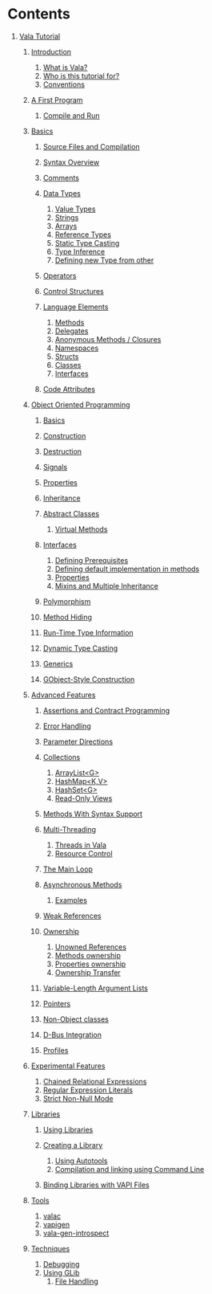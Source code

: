 # Contents

1.  [Vala Tutorial](#Vala_Tutorial)
    1.  [Introduction](#Introduction)
        1.  [What is Vala?](#What_is_Vala.3F)
        2.  [Who is this tutorial for?](#Who_is_this_tutorial_for.3F)
        3.  [Conventions](#Conventions)

    2.  [A First Program](#A_First_Program)
        1.  [Compile and Run](#Compile_and_Run)

    3.  [Basics](#Basics)
        1.  [Source Files and Compilation](#Source_Files_and_Compilation)
        2.  [Syntax Overview](#Syntax_Overview)
        3.  [Comments](#Comments)
        4.  [Data Types](#Data_Types)
            1.  [Value Types](#Value_Types)
            2.  [Strings](#Strings)
            3.  [Arrays](#Arrays)
            4.  [Reference Types](#Reference_Types)
            5.  [Static Type Casting](#Static_Type_Casting)
            6.  [Type Inference](#Type_Inference)
            7.  [Defining new Type from other](#Defining_new_Type_from_other)

        5.  [Operators](#Operators)
        6.  [Control Structures](#Control_Structures)
        7.  [Language Elements](#Language_Elements)
            1.  [Methods](#Methods)
            2.  [Delegates](#Delegates)
            3.  [Anonymous Methods /
                Closures](#Anonymous_Methods_.2BAC8_Closures)
            4.  [Namespaces](#Namespaces)
            5.  [Structs](#Structs)
            6.  [Classes](#Classes)
            7.  [Interfaces](#Interfaces)

        8.  [Code Attributes](#Code_Attributes)

    4.  [Object Oriented Programming](#Object_Oriented_Programming)
        1.  [Basics](#Basics-1)
        2.  [Construction](#Construction)
        3.  [Destruction](#Destruction)
        4.  [Signals](#Signals)
        5.  [Properties](#Properties)
        6.  [Inheritance](#Inheritance)
        7.  [Abstract Classes](#Abstract_Classes)
            1.  [Virtual Methods](#Virtual_Methods)

        8.  [Interfaces](#Interfaces-1)
            1.  [Defining Prerequisites](#Defining_Prerequisites)
            2.  [Defining default implementation in
                methods](#Defining_default_implementation_in_methods)
            3.  [Properties](#Properties-1)
            4.  [Mixins and Multiple
                Inheritance](#Mixins_and_Multiple_Inheritance)

        9.  [Polymorphism](#Polymorphism)
        10. [Method Hiding](#Method_Hiding)
        11. [Run-Time Type Information](#Run-Time_Type_Information)
        12. [Dynamic Type Casting](#Dynamic_Type_Casting)
        13. [Generics](#Generics)
        14. [GObject-Style Construction](#GObject-Style_Construction)

    5.  [Advanced Features](#Advanced_Features)
        1.  [Assertions and Contract
            Programming](#Assertions_and_Contract_Programming)
        2.  [Error Handling](#Error_Handling)
        3.  [Parameter Directions](#Parameter_Directions)
        4.  [Collections](#Collections)
            1.  [ArrayList\<G\>](#ArrayList.3CG.3E)
            2.  [HashMap\<K,V\>](#HashMap.3CK.2CV.3E)
            3.  [HashSet\<G\>](#HashSet.3CG.3E)
            4.  [Read-Only Views](#Read-Only_Views)

        5.  [Methods With Syntax Support](#Methods_With_Syntax_Support)
        6.  [Multi-Threading](#Multi-Threading)
            1.  [Threads in Vala](#Threads_in_Vala)
            2.  [Resource Control](#Resource_Control)

        7.  [The Main Loop](#The_Main_Loop)
        8.  [Asynchronous Methods](#Asynchronous_Methods)
            1.  [Examples](#Examples)

        9.  [Weak References](#Weak_References)
        10. [Ownership](#Ownership)
            1.  [Unowned References](#Unowned_References)
            2.  [Methods ownership](#Methods_ownership)
            3.  [Properties ownership](#Properties_ownership)
            4.  [Ownership Transfer](#Ownership_Transfer)

        11. [Variable-Length Argument
            Lists](#Variable-Length_Argument_Lists)
        12. [Pointers](#Pointers)
        13. [Non-Object classes](#Non-Object_classes)
        14. [D-Bus Integration](#D-Bus_Integration)
        15. [Profiles](#Profiles)

    6.  [Experimental Features](#Experimental_Features)
        1.  [Chained Relational
            Expressions](#Chained_Relational_Expressions)
        2.  [Regular Expression Literals](#Regular_Expression_Literals)
        3.  [Strict Non-Null Mode](#Strict_Non-Null_Mode)

    7.  [Libraries](#Libraries)
        1.  [Using Libraries](#Using_Libraries)
        2.  [Creating a Library](#Creating_a_Library)
            1.  [Using Autotools](#Using_Autotools)
            2.  [Compilation and linking using Command
                Line](#Compilation_and_linking_using_Command_Line)

        3.  [Binding Libraries with VAPI
            Files](#Binding_Libraries_with_VAPI_Files)

    8.  [Tools](#Tools)
        1.  [valac](#valac)
        2.  [vapigen](#vapigen)
        3.  [vala-gen-introspect](#vala-gen-introspect)

    9.  [Techniques](#Techniques)
        1.  [Debugging](#Debugging)
        2.  [Using GLib](#Using_GLib)
            1.  [File Handling](#File_Handling)
